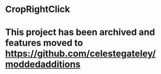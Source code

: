# CropRightClick

# This project has been archived and features moved to https://github.com/celestegateley/moddedadditions
